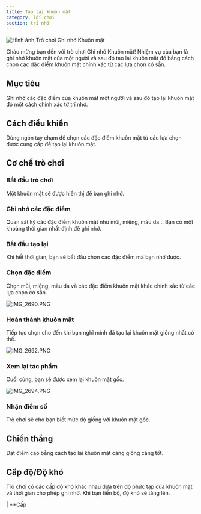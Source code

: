 ```yaml
---
title: Tạo lại khuôn mặt
category: lối chơi
section: trí nhớ
---
```

![Hình ảnh Trò chơi Ghi nhớ Khuôn mặt](https://help.studycat.com/hc/article_attachments/34824961331481)


Chào mừng bạn đến với trò chơi Ghi nhớ Khuôn mặt! Nhiệm vụ của bạn là ghi nhớ khuôn mặt của một người và sau đó tạo lại khuôn mặt đó bằng cách chọn các đặc điểm khuôn mặt chính xác từ các lựa chọn có sẵn.


## Mục tiêu


Ghi nhớ các đặc điểm của khuôn mặt một người và sau đó tạo lại khuôn mặt đó một cách chính xác từ trí nhớ.


## Cách điều khiển


Dùng ngón tay chạm để chọn các đặc điểm khuôn mặt từ các lựa chọn được cung cấp để tạo lại khuôn mặt.


## Cơ chế trò chơi


### Bắt đầu trò chơi


Một khuôn mặt sẽ được hiển thị để bạn ghi nhớ.


### Ghi nhớ các đặc điểm


Quan sát kỹ các đặc điểm khuôn mặt như mũi, miệng, màu da... Bạn có một khoảng thời gian nhất định để ghi nhớ.


### Bắt đầu tạo lại


Khi hết thời gian, bạn sẽ bắt đầu chọn các đặc điểm mà bạn nhớ được.


### Chọn đặc điểm


Chọn mũi, miệng, màu da và các đặc điểm khuôn mặt khác chính xác từ các lựa chọn có sẵn.


![IMG_2690.PNG](https://help.studycat.com/hc/article_attachments/34824961340697)


### Hoàn thành khuôn mặt


Tiếp tục chọn cho đến khi bạn nghĩ mình đã tạo lại khuôn mặt giống nhất có thể.


![IMG_2692.PNG](https://help.studycat.com/hc/article_attachments/34824961345177)


### Xem lại tác phẩm


Cuối cùng, bạn sẽ được xem lại khuôn mặt gốc.


![IMG_2694.PNG](https://help.studycat.com/hc/article_attachments/34824961349017)


### Nhận điểm số


Trò chơi sẽ cho bạn biết mức độ giống với khuôn mặt gốc.


## Chiến thắng


Đạt điểm cao bằng cách tạo lại khuôn mặt càng giống càng tốt.


## Cấp độ/Độ khó


Trò chơi có các cấp độ khó khác nhau dựa trên độ phức tạp của khuôn mặt và thời gian cho phép ghi nhớ. Khi bạn tiến bộ, độ khó sẽ tăng lên.


| **Cấp